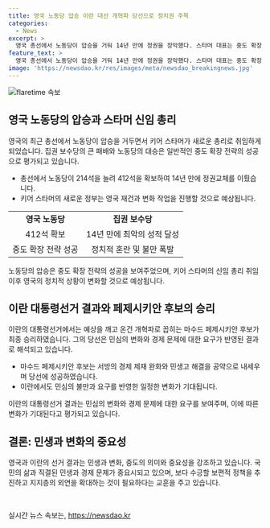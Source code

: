 ```yaml
---
title: 영국 노동당 압승 이란 대선 개혁파 당선으로 정치권 주목
categories:
  - News
excerpt: >
  영국 총선에서 노동당이 압승을 거둬 14년 만에 정권을 장악했다. 스타머 대표는 중도 확장 전략과 실용주의 중도 정책으로 승리를 거뒀으며, 보수당의 내부 혼란과 공공서비스 위기 등 불만이 선거 결과에 영향을 미쳤다. 이란 대통령선거에서는 마수드 페제시키안 후보가 예상을 깨고 승리했으며, 경제난과 민생고를 해결하고자하는 민심이 반영된 결과라는 분석이 나왔다. 두 선거 결과는 민생, 변화, 중도의 중요성을 강조하며 보편적 정책 추진과 지지층 확대의 필요성을 시사한다.
feature_text: >
  영국 총선에서 노동당이 압승을 거둬 14년 만에 정권을 장악했다. 스타머 대표는 중도 확장 전략과 실용주의 중도 정책으로 승리를 거뒀으며, 보수당의 내부 혼란과 공공서비스 위기 등 불만이 선거 결과에 영향을 미쳤다. 이란 대통령선거에서는 마수드 페제시키안 후보가 예상을 깨고 승리했으며, 경제난과 민생고를 해결하고자하는 민심이 반영된 결과라는 분석이 나왔다. 두 선거 결과는 민생, 변화, 중도의 중요성을 강조하며 보편적 정책 추진과 지지층 확대의 필요성을 시사한다.
image: 'https://newsdao.kr/res/images/meta/newsdao_breakingnews.jpg'
---
```


<p><img src="https://newsdao.kr/res/images/meta/newsdao_breakingnews.jpg" alt="flaretime 속보" /></p>

<h2 data-ke-size="size26">영국 노동당의 압승과 스타머 신임 총리</h2>

<p data-ke-size="size16">영국의 최근 총선에서 노동당이 압승을 거두면서 키어 스타머가 새로운 총리로 취임하게 되었습니다. 집권 보수당의 큰 패배와 노동당의 대승은 일반적인 중도 확장 전략의 성공으로 평가되고 있습니다.</p>

<ul>
  <li>총선에서 노동당이 214석을 늘려 412석을 확보하여 14년 만에 정권교체를 이뤘습니다.</li>
  <li>키어 스타머의 새로운 정부는 영국 재건과 변화 작업을 진행할 것으로 예상됩니다.</li>
</ul>

<table>
  <tr>
    <td style="text-align: center; height: 17px;"><b>영국 노동당</b></td>
    <td style="text-align: center; height: 17px;"><b>집권 보수당</b></td>
  </tr>
  <tr>
    <td style="text-align: center; height: 17px;">412석 확보</td>
    <td style="text-align: center; height: 17px;">14년 만에 최악의 성적 달성</td>
  </tr>
  <tr>
    <td style="text-align: center; height: 17px;">중도 확장 전략 성공</td>
    <td style="text-align: center; height: 17px;">정치적 혼란 및 불만 폭발</td>
  </tr>
</table>

<p data-ke-size="size16">노동당의 압승은 중도 확장 전략의 성공을 보여주었으며, 키어 스타머의 신임 총리 취임 이후 영국의 정치적 상황이 변화할 것으로 예상됩니다.</p>

<h2 data-ke-size="size26">이란 대통령선거 결과와 페제시키안 후보의 승리</h2>

<p data-ke-size="size16">이란의 대통령선거에서는 예상을 깨고 온건 개혁파로 꼽히는 마수드 페제시키안 후보가 최종 승리하였습니다. 그의 당선은 민심의 변화와 경제 문제에 대한 요구가 반영된 결과로 해석되고 있습니다.</p>

<ul>
  <li>마수드 페제시키안 후보는 서방의 경제 제재 완화와 민생고 해결을 공약으로 내세우며 당선에 성공하였습니다.</li>
  <li>이란에서도 민심의 불만과 요구를 반영한 일정한 변화가 기대됩니다.</li>
</ul>

<p data-ke-size="size16">이란의 대통령선거 결과는 민심의 변화와 경제 문제에 대한 요구를 보여주며, 이에 따른 변화가 기대된다고 평가되고 있습니다.</p>

<h2 data-ke-size="size26">결론: 민생과 변화의 중요성</h2>

<p data-ke-size="size16">영국과 이란의 선거 결과는 민생과 변화, 중도의 의미와 중요성을 강조하고 있습니다. 국민의 삶과 직결된 민생과 경제 문제가 중요시되고 있으며, 보다 수긍할 보편적 정책을 추진하고 지지층의 외연을 확대하는 것이 필요하다는 교훈을 주고 있습니다.</p>

<p data-ke-size="size16">&nbsp;</p>
실시간 뉴스 속보는, <a href="https://newsdao.kr" rel="dofollow">https://newsdao.kr</a>


